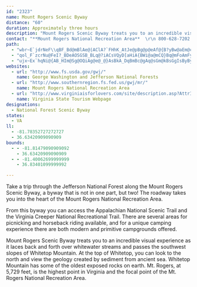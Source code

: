 ```yaml
---
id: "2323"
name: Mount Rogers Scenic Byway
distance: "60"
duration: Approximately three hours
description: "Mount Rogers Scenic Byway treats you to an incredible visual experience as it laces back and forth over whitewater streams and passes the southwest slopes of Whitetop Mountain. "
contact: "**Mount Rogers National Recreation Area**  \r\n 800-628-7202  \r\n 276-783-5196  \r\n [Send E-mail](mailto:Mailroom_R8_George_Washington_Jefferson@fs.fed.us )  \r\n\r\n"
path:
  - "wbr~E`jdrNeF\\qBF_Bd@mBlAe@|AClA?`FHhK_AtJe@pBg@p@eAf@{B?yBw@aEm@cCO{Bg@Qm@{@?sMoLgB}B{JcQ{AcAcCPCPe@BuAzAM|@a@VShDeAzEqD~D{@h@{DxDmBxCwAhAmHrCcBjEqH~YXtMkEvTInA_@j@mAhFuApB}MdHmHtA_D?aCg@kEkBeUcQ_E}@}CK_BVqB|AiD\\_GbNmApBkDrDwLfHgAfAaCnEcExIsEdGu@TMl@cEpE{Bl@iGPsIWyEcF]Eg@oAeG{J?[g@?}GaNeDuFkQyPeJoLqBoEgFkJa@aB]?_JwOwE_CeDyDcAwIoAqCe@kBoAqDaBmAeBuCmHcNSq@c@QmBiDMcAg@W{ByD{@u@e@aCsDcEeAw@uA}AiI_JkFkFcEeCmDuAkCg@sHs@qBUqCTcIbAoLZmIp@}Bf@kBPeD\\iIt@aFf@cGl@cGv@gGh@iDp@mFr@_If@iS|BaEv@mE`@ic@iKmC?iDbA{@~Ci@p@qGvBmEfHiAjAqEz@}HJ_EiAwU{WkCuA{Bs@aBKmNxC{Br@o@F_DJeEXcEZeG`@eCRuE\\_DP{DV"
  - "qol_F`zcrNu@FeI?_BDeAOSGSB_BLq@?iACsVQyD[aHiA{BWi@a@mCQ}Bq@mFoAmFy@_Be@oPGcFJWs@eAmCu@uAc@wCyAqEWMs@qE_F{Qu@uDQIc@sCkDiN"
  - "ujx~Ex`hqNi@{AB_HIm@Sg@OQiAg@e@_@}AsBkA_DqBmBc@gAq@sGm@kBsGgIsByByAyC_@uAOmACqBHqAb@uBtCaFvAsFl@m@|Ay@b@s@b@oP?qCU_CQy@uD}L}DmS_@_A}E}GwA]uAEo@HGQKaFKkASy@_BaES_AoCcWI{CXiQIwAw@sEKmBNeF?uBiDmo@SuBoBeKmEqLUqA@mAx@mEB{By@aNmB{RmA_E{BuFyBuEi@qBIsB~@gNEmAOu@s@qBo@eDyAcDgBwCKgANyCKeAs@mA}AkBy@gCQkAIoBO_Ac@qAc@sBAcDMw@w@wA{BcAi@e@e@m@c@qAIy@BgBEkAwBuMAy@JmAZwA`E}LHq@Iy@m@kAe@uASsBkAgC_AmH_@eA}@s@yBk@o@_@kCeEyCgD{@aBI{@DwAX_Bx@gCZyALgADsBKyAcAkGMsABiPIgEKeBs@yDeAcGQeJiBgJsH}QcCuHKeBDkB~@cFH_CEy@wBiRm@mBUc@wGiJuBiDgGoUG_BHeAXqAPiBKyBmH}Te@qBsEk\\ImB?wBvAqV@eAOmBsCaM}FsTIo@C{@Hs@bBaHn@eFTmAvAeDbCyDh@gBvG_f@hB}JDoKHsAbA{IGiA{@iG_@eAYk@yDgDsAuAe@}@m@gBSgBKkEc@_FOgGOcCcD{Vy@sCyB{CU_ABeAJg@l@_ApAsAb@_AZeATqB?uAKy@iBgIEaBX_EPq@\\m@bDyCX_A@_AOs@o@y@uD{@{CsBoA_@sC]}A?yA^sClBy@Hk@Q}NxXeB~De@dCUnGc@xDw@dD_B`GYn@_Az@w@Lg@?s@QsBgA}FsAcBQo@@i@Ti@`@c@z@OhAAbMOxBaFhXsDfb@Yr@U\\_@Lc@AYKe@m@q@_Bo@eAeCaCiBwD_@oASqAOeHc@iB_CyDmFgFcBaCoAwCmKs[aA_BwEeEiAaC_@mB{AsOq@oDkAmDgEkJi@_Bu@gDaCqQyAyF_CiHm@qAiAyAsCeBaMoDqEeBeAs@cDyCwDgFsBmDoAyDyCaLiAgCcBqB}Ay@oCgAcB{AoAiCaDiKe@gAsAsBsBeBoDyA{C_@eEVuNfBgGX{D@w]uA_Aa@o@w@Sy@MyBa@eAo@e@i@EmAVqKrEoA^mAJiA?eAKiA]qFcDot@sf@}F_DoP_IsBmAyAoA_AqAkKuQkC_DkBuAib@gSie@oTgEiBiAW{AKcAHuFtAsYfJaHrEk@VuC`@oGr@_A?mA[}CqBeAYaAEsE?cGRuJr@_Bb@sAdAk@fAY`AiCrLm@xF[rc@VnCpAlGJdBE~@]zAiBrDe@vAY`CUdFDbCxArTBxAI`@Y^[P_@?g@OsDwCi@Os@H_@XcArAu@`@_ADcBGyA`@s@v@iDfFy@`As@\\kBNm@b@[fATlI?~COrAy@`EMdCL~BhAhHTtEOjEs@xFKnBH|DrAjJ?pCa@lGAlCT`BvAxDVdCAfA_AzLC~@HdB^rAlHpNxBpFvBtGhDlM|@`C`K|St@dDLxAD`COpBKh@m@|A}@fAy@l@e_@~QkRnMgEtDiFrFcBrB}@fBo@fCYnCOlQFpCfBj\\GrCm@rF?zANv@hAxBNp@Bn@C~@{C|O]lCHj_@IdC_@dEuIla@yFfPsCrHmArBoCrDaIbImCfEs@|A_@xAeAdHa@nAg@`AsArAqHrE"
websites:
  - url: "http://www.fs.usda.gov/gwj/"
    name: George Washington and Jefferson National Forests
  - url: "http://www.southernregion.fs.fed.us/gwj/mr/"
    name: Mount Rogers National Recreation Area
  - url: "http://www.virginiaisforlovers.com/site/description.asp?AttrID=13835"
    name: Virginia State Tourism Webpage
designations:
  - National Forest Scenic Byway
states:
  - VA
ll:
  - -81.78352727272727
  - 36.63420909090909
bounds:
  - - -81.81479090909092
    - 36.63420909090909
  - - -81.40062699999999
    - 36.83401099999992

---
```


Take a trip through the Jefferson National Forest along the Mount Rogers Scenic Byway, a byway that is not in one part, but two! The roadway takes you into the heart of the Mount Rogers National Recreation Area.

From this byway you can access the Appalachian National Scenic Trail and the Virginia Creeper National Recreational Trail. There are several areas for picnicking and horseback riding available,
and for a unique camping experience there are both modern and primitive campgrounds offered.

Mount Rogers Scenic Byway treats you to an incredible visual experience as it laces back and forth over whitewater streams and passes the southwest slopes of Whitetop Mountain. At the top of Whitetop, you can look to the north and view the geology created by
sediment from ancient sea. Whitetop Mountain has some of the oldest exposed rocks on earth. Mt. Rogers, at 5,729 feet, is the highest point in Virginia and the focal point of the Mt. Rogers National Recreation Area.
